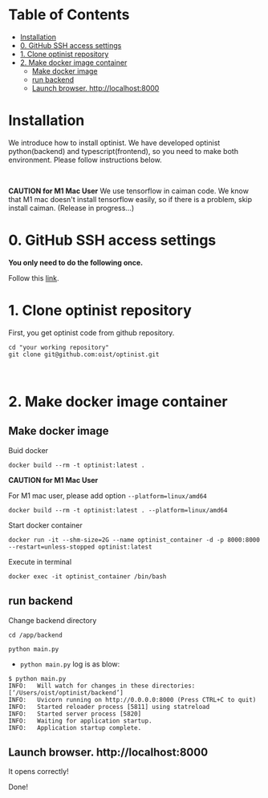 Table of Contents
=================

* [Installation](#installation)
* [0. GitHub SSH access settings](#0-github-ssh-access-settings)
* [1. Clone optinist repository](#1-clone-optinist-repository)
* [2. Make docker image container](#2-Make-docker-image-container)
   * [Make docker image](#make-docker-image)
   * [run backend](#run-backend)
   * [Launch browser.  <a href="http://localhost:8000" rel="nofollow">http://localhost:8000</a>](#launch-browser--httplocalhost8000)
# Installation
We introduce how to install optinist.
We have developed optinist python(backend) and typescript(frontend), so you need to make both environment.
Please follow instructions below.

<br />

**CAUTION for M1 Mac User**
We use tensorflow in caiman code. We know that M1 mac doesn't install tensorflow easily, so if there is a problem, skip install caiman. (Release in progress…)

# 0. GitHub SSH access settings
**You only need to do the following once.**

Follow this [link](installation_github_settings.md).

# 1. Clone optinist repository

First, you get optinist code from github repository.
```
cd "your working repository"
git clone git@github.com:oist/optinist.git
```
<br />

# 2. Make docker image container

## Make docker image
Buid docker
```
docker build --rm -t optinist:latest .
```

**CAUTION for M1 Mac User**

For M1 mac user, please add option `--platform=linux/amd64`
```
docker build --rm -t optinist:latest . --platform=linux/amd64
```

Start docker container
```
docker run -it --shm-size=2G --name optinist_container -d -p 8000:8000 --restart=unless-stopped optinist:latest
```

Execute in terminal
```
docker exec -it optinist_container /bin/bash
```



## run backend
Change backend directory
```
cd /app/backend
```


```
python main.py
```
- `python main.py` log is as blow:
```
$ python main.py
INFO:   Will watch for changes in these directories: [‘/Users/oist/optinist/backend’]
INFO:   Uvicorn running on http://0.0.0.0:8000 (Press CTRL+C to quit)
INFO:   Started reloader process [5811] using statreload
INFO:   Started server process [5820]
INFO:   Waiting for application startup.
INFO:   Application startup complete.
```
## Launch browser.  http://localhost:8000
It opens correctly!

Done!
